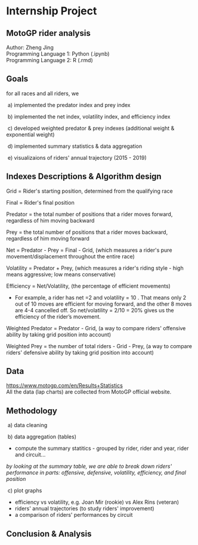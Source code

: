 # Internship Project <br>
## MotoGP rider analysis

Author: Zheng Jing <br>
Programming Language 1: Python (.ipynb) <br>
Programming Language 2: R (.rmd) <br>

## Goals

for all races and all riders, we

​ a) implemented the predator index and prey index

​ b) implemented the net index, volatility index, and efficiency index

​ c) developed weighted predator & prey indexes (additional weight & exponential weight)

​ d) implemented summary statistics & data aggregation

​ e) visualizaions of riders' annual trajectory (2015 - 2019)

## Indexes Descriptions & Algorithm design

Grid = Rider's starting position, determined from the qualifying race

Final = Rider's final position

Predator = the total number of positions that a rider moves forward, regardless of him moving backward

Prey = the total number of positions that a rider moves backward, regardless of him moving forward

Net = Predator - Prey = Final - Grid, (which measures a rider's pure movement/displacement throughout the entire race)

Volatility = Predator + Prey, (which measures a rider's riding style - high means aggressive; low means conservative)

Efficiency = Net/Volatility, (the percentage of efficient movements)

- For example, a rider has net =2 and volatility = 10 . That means only 2 out of 10 moves are efficient for moving forward, and the other 8 moves are 4-4 cancelled off. So net/volatility = 2/10 = 20% gives us the efficiency of the rider’s movement.

Weighted Predator = Predator - Grid, (a way to compare riders' offensive ability by taking grid position into account)

Weighted Prey = the number of total riders - Grid - Prey, (a way to compare riders' defensive ability by taking grid position into account)

## Data
https://www.motogp.com/en/Results+Statistics <br>
All the data (lap charts) are collected from MotoGP official website. <br>


## Methodology

​ a) data cleaning 

​ b) data aggregation (tables) <br>

- compute the summary statitics - grouped by rider, rider and year, rider and circuit...

*by looking at the summary table, we are able to break down riders' performance in parts: offensive, defensive, volatility, efficiency, and final position*

​ c) plot graphs <br>
 
- efficiency vs volatility, e.g. Joan Mir (rookie) vs Alex Rins (veteran) <br>
- riders' annual trajectories (to study riders' improvement)
- a comparison of riders' performances by circuit <br>

## Conclusion & Analysis
